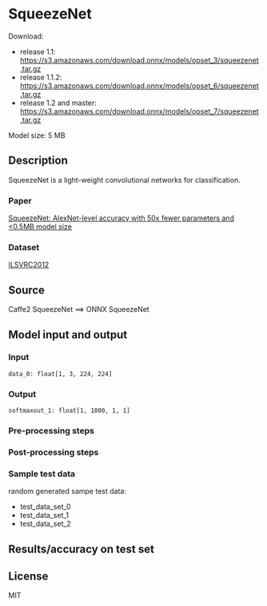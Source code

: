 # SqueezeNet

Download:
- release 1.1: https://s3.amazonaws.com/download.onnx/models/opset_3/squeezenet.tar.gz
- release 1.1.2: https://s3.amazonaws.com/download.onnx/models/opset_6/squeezenet.tar.gz
- release 1.2 and master: https://s3.amazonaws.com/download.onnx/models/opset_7/squeezenet.tar.gz

Model size: 5 MB

## Description
SqueezeNet is a light-weight convolutional networks for classification.

### Paper
[SqueezeNet: AlexNet-level accuracy with 50x fewer parameters and <0.5MB model size](https://arxiv.org/abs/1602.07360)

### Dataset
[ILSVRC2012](http://www.image-net.org/challenges/LSVRC/2012/)

## Source
Caffe2 SqueezeNet ==> ONNX SqueezeNet

## Model input and output
### Input
```
data_0: float[1, 3, 224, 224]
```
### Output
```
softmaxout_1: float[1, 1000, 1, 1]
```
### Pre-processing steps
### Post-processing steps
### Sample test data
random generated sampe test data:
- test_data_set_0
- test_data_set_1
- test_data_set_2

## Results/accuracy on test set

## License
MIT
